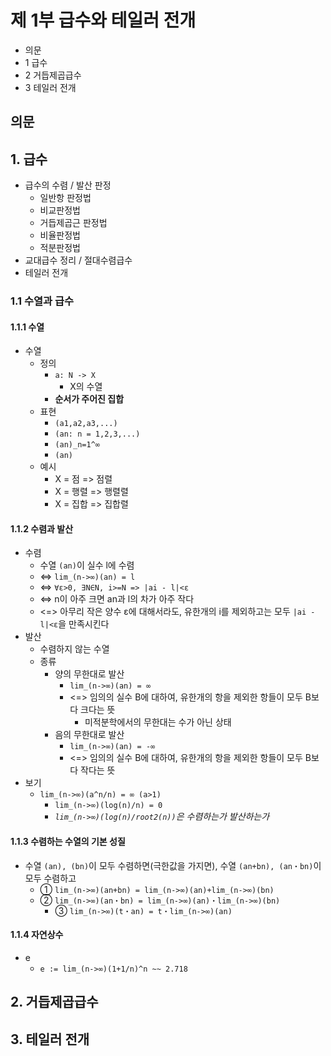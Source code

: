 # 제 1부 급수와 테일러 전개

- 의문
- 1 급수
- 2 거듭제곱급수
- 3 테일러 전개

## 의문

## 1. 급수

- 급수의 수렴 / 발산 판정
  - 일반항 판정법
  - 비교판정법
  - 거듭제곱근 판정법
  - 비율판정법
  - 적분판정법
- 교대급수 정리 / 절대수렴급수
- 테일러 전개

### 1.1 수열과 급수

#### 1.1.1 수열

- 수열
  - 정의
    - `a: N -> X`
      - X의 수열
    - **순서가 주어진 집합**
  - 표현
    - `(a1,a2,a3,...)`
    - `(an: n = 1,2,3,...)`
    - `(an)_n=1^∞`
    - `(an)`
  - 예시
    - X = 점 => 점렬
    - X = 행렬 => 행렬렬
    - X = 집합 => 집합렬

#### 1.1.2 수렴과 발산

- 수렴
  - 수열 `(an)`이 실수 l에 수렴
  - <=> `lim_(n->∞)(an) = l`
  - <=> `∀ε>0, ∃N∈N, i>=N => |ai - l|<ε`
  - <=> n이 아주 크면 an과 l의 차가 아주 작다
  - <=> 아무리 작은 양수 ε에 대해서라도, 유한개의 i를 제외하고는 모두 `|ai - l|<ε`을 만족시킨다
- 발산
  - 수렴하지 않는 수열
  - 종류
    - 양의 무한대로 발산
      - `lim_(n->∞)(an) = ∞`
      - <=> 임의의 실수 B에 대하여, 유한개의 항을 제외한 항들이 모두 B보다 크다는 뜻
        - 미적분학에서의 무한대는 수가 아닌 상태
    - 음의 무한대로 발산
      - `lim_(n->∞)(an) = -∞`
      - <=> 임의의 실수 B에 대하여, 유한개의 항을 제외한 항들이 모두 B보다 작다는 뜻
- 보기
  - `lim_(n->∞)(a^n/n) = ∞ (a>1)`
    - `lim_(n->∞)(log(n)/n) = 0`
    - *`lim_(n->∞)(log(n)/root2(n))`은 수렴하는가 발산하는가*

#### 1.1.3 수렴하는 수열의 기본 성질

- 수열 `(an), (bn)`이 모두 수렴하면(극한값을 가지면), 수열 `(an+bn), (an・bn)`이 모두 수렴하고
  - ① `lim_(n->∞)(an+bn) = lim_(n->∞)(an)+lim_(n->∞)(bn)`
  - ② `lim_(n->∞)(an・bn) = lim_(n->∞)(an)・lim_(n->∞)(bn)`
    - ③ `lim_(n->∞)(t・an) = t・lim_(n->∞)(an)`

#### 1.1.4 자연상수

- e
  - `e := lim_(n->∞)(1+1/n)^n ~~ 2.718`

## 2. 거듭제곱급수

## 3. 테일러 전개
